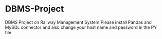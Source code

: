 # DBMS-Project
DBMS Project on Railway Management System
Please install Pandas and MySQL connector and also change your host name and password in the PY file
